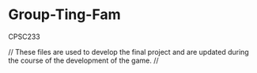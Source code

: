 # Group-Ting-Fam
CPSC233


// These files are used to develop the final project and are updated during the course of the development of the game.
//
